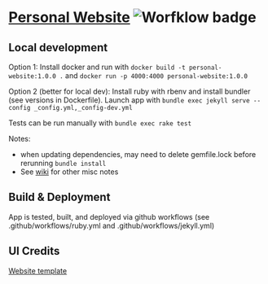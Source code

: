 
# [Personal Website](https://www.matthewdong.dev) ![Worfklow badge](https://github.com/matthew-dong-dev/personal-website/actions/workflows/jekyll.yml/badge.svg)

## Local development

Option 1: Install docker and run with `docker build -t personal-website:1.0.0 .` and `docker run -p 4000:4000 personal-website:1.0.0`

Option 2 (better for local dev): Install ruby with rbenv and install bundler (see versions in Dockerfile).  Launch app with `bundle exec jekyll serve --config _config.yml,_config-dev.yml` 

Tests can be run manually with `bundle exec rake test`

Notes: 

- when updating dependencies, may need to delete gemfile.lock before rerunning `bundle install`
- See [wiki](https://github.com/matthew-dong-dev/personal-website/wiki) for other misc notes

## Build & Deployment

App is tested, built, and deployed via github workflows (see .github/workflows/ruby.yml and .github/workflows/jekyll.yml)

## UI Credits

[Website template](https://github.com/sergiokopplin/indigo)
